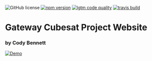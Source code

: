 ![GitHub license](https://img.shields.io/badge/license-MIT-blue.svg)
[![npm version](https://img.shields.io/npm/v/three-mesh-bvh.svg?style=flat-square)](https://www.npmjs.com/package/three-mesh-bvh)
[![lgtm code quality](https://img.shields.io/lgtm/grade/javascript/g/gkjohnson/three-mesh-bvh.svg?style=flat-square&label=code-quality)](https://lgtm.com/projects/g/gkjohnson/three-mesh-bvh/)
[![travis build](https://img.shields.io/travis/gkjohnson/three-mesh-bvh.svg?style=flat-square)](https://travis-ci.org/gkjohnson/three-mesh-bvh)

# Gateway Cubesat Project Website
### by Cody Bennett

[![Demo](img/demo.png)](https://codyb.co/gatesat)
